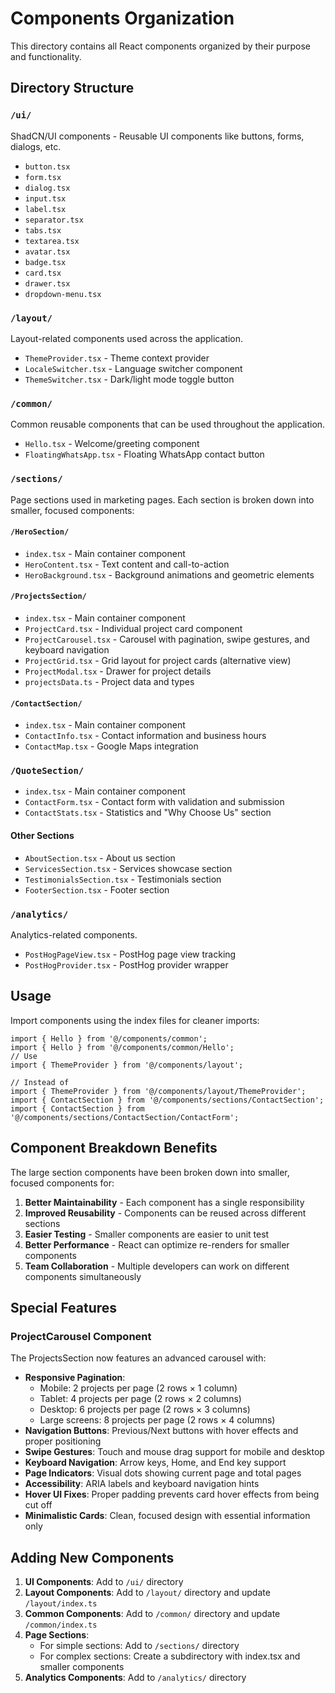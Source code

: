 # Components Organization

This directory contains all React components organized by their purpose and functionality.

## Directory Structure

### `/ui/`
ShadCN/UI components - Reusable UI components like buttons, forms, dialogs, etc.
- `button.tsx`
- `form.tsx`
- `dialog.tsx`
- `input.tsx`
- `label.tsx`
- `separator.tsx`
- `tabs.tsx`
- `textarea.tsx`
- `avatar.tsx`
- `badge.tsx`
- `card.tsx`
- `drawer.tsx`
- `dropdown-menu.tsx`

### `/layout/`
Layout-related components used across the application.
- `ThemeProvider.tsx` - Theme context provider
- `LocaleSwitcher.tsx` - Language switcher component
- `ThemeSwitcher.tsx` - Dark/light mode toggle button

### `/common/`
Common reusable components that can be used throughout the application.
- `Hello.tsx` - Welcome/greeting component
- `FloatingWhatsApp.tsx` - Floating WhatsApp contact button

### `/sections/`
Page sections used in marketing pages. Each section is broken down into smaller, focused components:

#### `/HeroSection/`
- `index.tsx` - Main container component
- `HeroContent.tsx` - Text content and call-to-action
- `HeroBackground.tsx` - Background animations and geometric elements

#### `/ProjectsSection/`
- `index.tsx` - Main container component
- `ProjectCard.tsx` - Individual project card component
- `ProjectCarousel.tsx` - Carousel with pagination, swipe gestures, and keyboard navigation
- `ProjectGrid.tsx` - Grid layout for project cards (alternative view)
- `ProjectModal.tsx` - Drawer for project details
- `projectsData.ts` - Project data and types

#### `/ContactSection/`
- `index.tsx` - Main container component
- `ContactInfo.tsx` - Contact information and business hours
- `ContactMap.tsx` - Google Maps integration

### `/QuoteSection/`
- `index.tsx` - Main container component
- `ContactForm.tsx` - Contact form with validation and submission
- `ContactStats.tsx` - Statistics and "Why Choose Us" section

#### Other Sections
- `AboutSection.tsx` - About us section
- `ServicesSection.tsx` - Services showcase section
- `TestimonialsSection.tsx` - Testimonials section
- `FooterSection.tsx` - Footer section

### `/analytics/`
Analytics-related components.
- `PostHogPageView.tsx` - PostHog page view tracking
- `PostHogProvider.tsx` - PostHog provider wrapper

## Usage

Import components using the index files for cleaner imports:

```tsx
import { Hello } from '@/components/common';
import { Hello } from '@/components/common/Hello';
// Use
import { ThemeProvider } from '@/components/layout';

// Instead of
import { ThemeProvider } from '@/components/layout/ThemeProvider';
import { ContactSection } from '@/components/sections/ContactSection';
import { ContactSection } from '@/components/sections/ContactSection/ContactForm';
```

## Component Breakdown Benefits

The large section components have been broken down into smaller, focused components for:

1. **Better Maintainability** - Each component has a single responsibility
2. **Improved Reusability** - Components can be reused across different sections
3. **Easier Testing** - Smaller components are easier to unit test
4. **Better Performance** - React can optimize re-renders for smaller components
5. **Team Collaboration** - Multiple developers can work on different components simultaneously

## Special Features

### ProjectCarousel Component
The ProjectsSection now features an advanced carousel with:

- **Responsive Pagination**:
  - Mobile: 2 projects per page (2 rows × 1 column)
  - Tablet: 4 projects per page (2 rows × 2 columns)
  - Desktop: 6 projects per page (2 rows × 3 columns)
  - Large screens: 8 projects per page (2 rows × 4 columns)
- **Navigation Buttons**: Previous/Next buttons with hover effects and proper positioning
- **Swipe Gestures**: Touch and mouse drag support for mobile and desktop
- **Keyboard Navigation**: Arrow keys, Home, and End key support
- **Page Indicators**: Visual dots showing current page and total pages
- **Accessibility**: ARIA labels and keyboard navigation hints
- **Hover UI Fixes**: Proper padding prevents card hover effects from being cut off
- **Minimalistic Cards**: Clean, focused design with essential information only

## Adding New Components

1. **UI Components**: Add to `/ui/` directory
2. **Layout Components**: Add to `/layout/` directory and update `/layout/index.ts`
3. **Common Components**: Add to `/common/` directory and update `/common/index.ts`
4. **Page Sections**:
   - For simple sections: Add to `/sections/` directory
   - For complex sections: Create a subdirectory with index.tsx and smaller components
5. **Analytics Components**: Add to `/analytics/` directory
